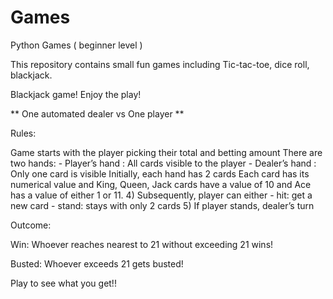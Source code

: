 # Games
Python Games ( beginner level )

This repository contains small fun games including Tic-tac-toe, dice roll, blackjack. 





Blackjack game! Enjoy the play!

   ** One automated dealer vs One player **

Rules: 


Game starts with the player picking their total and betting amount 
There are two hands: 
       - Player’s hand : All cards visible to the player
       - Dealer’s hand : Only one card is visible
Initially, each hand has 2 cards
Each card has its numerical value and King, Queen, Jack cards have a value of 10 and Ace has a value of either  1 or 11.
4) Subsequently, player can either
      - hit: get a new card
      - stand: stays with only 2 cards
5) If player stands, dealer’s turn 


Outcome: 

Win: Whoever reaches nearest to 21 without exceeding 21 wins! 

Busted: Whoever exceeds 21 gets busted! 

Play to see what you get!! 
